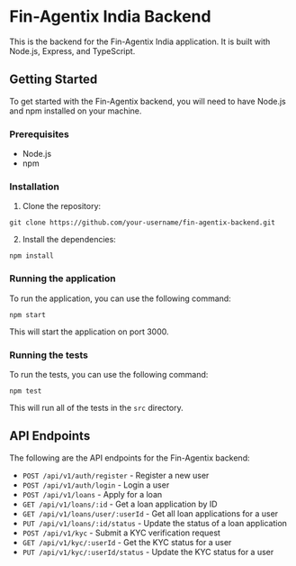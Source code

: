 
# Fin-Agentix India Backend

This is the backend for the Fin-Agentix India application. It is built with Node.js, Express, and TypeScript.

## Getting Started

To get started with the Fin-Agentix backend, you will need to have Node.js and npm installed on your machine.

### Prerequisites

* Node.js
* npm

### Installation

1. Clone the repository:

```
git clone https://github.com/your-username/fin-agentix-backend.git
```

2. Install the dependencies:

```
npm install
```

### Running the application

To run the application, you can use the following command:

```
npm start
```

This will start the application on port 3000.

### Running the tests

To run the tests, you can use the following command:

```
npm test
```

This will run all of the tests in the `src` directory.

## API Endpoints

The following are the API endpoints for the Fin-Agentix backend:

* `POST /api/v1/auth/register` - Register a new user
* `POST /api/v1/auth/login` - Login a user
* `POST /api/v1/loans` - Apply for a loan
* `GET /api/v1/loans/:id` - Get a loan application by ID
* `GET /api/v1/loans/user/:userId` - Get all loan applications for a user
* `PUT /api/v1/loans/:id/status` - Update the status of a loan application
* `POST /api/v1/kyc` - Submit a KYC verification request
* `GET /api/v1/kyc/:userId` - Get the KYC status for a user
* `PUT /api/v1/kyc/:userId/status` - Update the KYC status for a user
